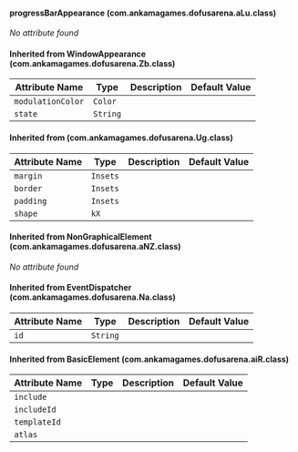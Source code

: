 #### progressBarAppearance (com.ankamagames.dofusarena.aLu.class)

*No attribute found*
#### Inherited from WindowAppearance (com.ankamagames.dofusarena.Zb.class)

| Attribute Name | Type | Description | Default Value |
|-----|----|---|---|
|``modulationColor``|``Color``|        |        |
|``state``|``String``|        |        |
#### Inherited from  (com.ankamagames.dofusarena.Ug.class)

| Attribute Name | Type | Description | Default Value |
|-----|----|---|---|
|``margin``|``Insets``|        |        |
|``border``|``Insets``|        |        |
|``padding``|``Insets``|        |        |
|``shape``|``kX``|        |        |
#### Inherited from NonGraphicalElement (com.ankamagames.dofusarena.aNZ.class)

*No attribute found*
#### Inherited from EventDispatcher (com.ankamagames.dofusarena.Na.class)

| Attribute Name | Type | Description | Default Value |
|-----|----|---|---|
|``id``|``String``|        |        |
#### Inherited from BasicElement (com.ankamagames.dofusarena.aiR.class)

| Attribute Name | Type | Description | Default Value |
|-----|----|---|---|
|``include``||        |        |# 0
|``includeId``||        |        |# 0
|``templateId``||        |        |# 0
|``atlas``||        |        |# 0
